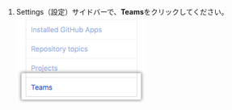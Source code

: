 1. Settings（設定）サイドバーで、**Teams**をクリックしてください。 ![Organizationの設定サイドバー内のTeamsタブ](/assets/images/help/settings/settings-sidebar-team-settings.png)
